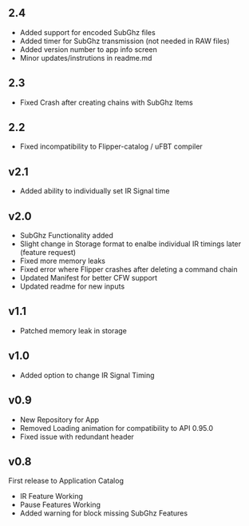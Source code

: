 ## 2.4
- Added support for encoded SubGhz files
- Added timer for SubGhz transmission (not needed in RAW files)
- Added version number to app info screen
- Minor updates/instrutions in readme.md

## 2.3
- Fixed Crash after creating chains with SubGhz Items

## 2.2
- Fixed incompatibility to Flipper-catalog / uFBT compiler

## v2.1
- Added ability to individually set IR Signal time

## v2.0
- SubGhz Functionality added
- Slight change in Storage format to enalbe individual IR timings later (feature request)
- Fixed more memory leaks
- Fixed error where Flipper crashes after deleting a command chain
- Updated Manifest for better CFW support
- Updated readme for new inputs

## v1.1
- Patched memory leak in storage

## v1.0
- Added option to change IR Signal Timing

## v0.9

- New Repository for App 
- Removed Loading animation for compatibility to API 0.95.0
- Fixed issue with redundant header

## v0.8

First release to Application Catalog
- IR Feature Working
- Pause Features Working 
- Added warning for block missing SubGhz Features
